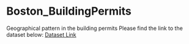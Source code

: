 # Boston_BuildingPermits
Geographical pattern in the building permits
Please find the link to the dataset below:
<a href="https://data.boston.gov/dataset/approved-building-permits/resource/6ddcd912-32a0-43df-9908-63574f8c7e77" target="_blank">Dataset Link</a>

